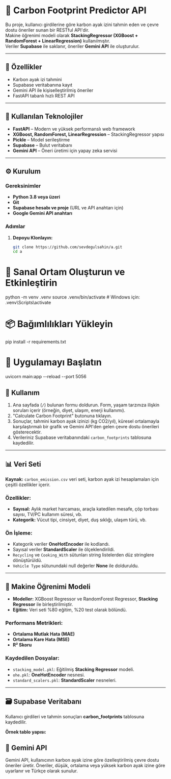 # 🌿 Carbon Footprint Predictor API

Bu proje, kullanıcı girdilerine göre karbon ayak izini tahmin eden ve çevre dostu öneriler sunan bir RESTful API'dir.  
Makine öğrenimi modeli olarak **StackingRegressor (XGBoost + RandomForest + LinearRegression)** kullanılmıştır.  
Veriler **Supabase** ile saklanır, öneriler **Gemini API** ile oluşturulur.

---

## 🚀 Özellikler

- Karbon ayak izi tahmini
- Supabase veritabanına kayıt
- Gemini API ile kişiselleştirilmiş öneriler
- FastAPI tabanlı hızlı REST API

---

## 🧠 Kullanılan Teknolojiler

- **FastAPI** – Modern ve yüksek performanslı web framework
- **XGBoost, RandomForest, LinearRegression** – StackingRegressor yapısı
- **Pickle** – Model serileştirme
- **Supabase** – Bulut veritabanı
- **Gemini API** – Öneri üretimi için yapay zeka servisi

---

## ⚙️ Kurulum

### Gereksinimler

- **Python 3.8 veya üzeri**
- **Git**
- **Supabase hesabı ve proje** (URL ve API anahtarı için)
- **Google Gemini API anahtarı**

### Adımlar

1. **Depoyu Klonlayın:**

   ```bash
   git clone https://github.com/sevdegulsahin/a.git
   cd a

# 🧪 Sanal Ortam Oluşturun ve Etkinleştirin
python -m venv .venv
source .venv/bin/activate  # Windows için: .venv\Scripts\activate

# 📦 Bağımlılıkları Yükleyin
pip install -r requirements.txt

# 🚀 Uygulamayı Başlatın
uvicorn main:app --reload --port 5056

## 📝 Kullanım

1. Ana sayfada (`/`) bulunan formu doldurun. Form, yaşam tarzınıza ilişkin soruları içerir (örneğin, diyet, ulaşım, enerji kullanımı).
2. "Calculate Carbon Footprint" butonuna tıklayın.
3. Sonuçlar, tahmini karbon ayak izinizi (kg CO2/yıl), küresel ortalamayla karşılaştırmalı bir grafik ve Gemini API'den gelen çevre dostu önerileri gösterecektir.
4. Verileriniz Supabase veritabanındaki `carbon_footprints` tablosuna kaydedilir.

---

## 📊 Veri Seti

**Kaynak:** `carbon_emission.csv` veri seti, karbon ayak izi hesaplamaları için çeşitli özellikler içerir.

### Özellikler:
- **Sayısal:** Aylık market harcaması, araçla katedilen mesafe, çöp torbası sayısı, TV/PC kullanım süresi, vb.
- **Kategorik:** Vücut tipi, cinsiyet, diyet, duş sıklığı, ulaşım türü, vb.

### Ön İşleme:
- Kategorik veriler **OneHotEncoder** ile kodlandı.
- Sayısal veriler **StandardScaler** ile ölçeklendirildi.
- `Recycling` ve `Cooking_With` sütunları string listelerden düz stringlere dönüştürüldü.
- `Vehicle Type` sütunundaki null değerler **None** ile dolduruldu.

---

## 🧪 Makine Öğrenimi Modeli

- **Modeller:** XGBoost Regressor ve RandomForest Regressor, **Stacking Regressor** ile birleştirilmiştir.
- **Eğitim:** Veri seti %80 eğitim, %20 test olarak bölündü.

### Performans Metrikleri:
- **Ortalama Mutlak Hata (MAE)**
- **Ortalama Kare Hata (MSE)**
- **R² Skoru**

### Kaydedilen Dosyalar:
- `stacking_model.pkl`: Eğitilmiş **Stacking Regressor** modeli.
- `ohe.pkl`: **OneHotEncoder** nesnesi.
- `standard_scalers.pkl`: **StandardScaler** nesneleri.

---

## 🗃️ Supabase Veritabanı

Kullanıcı girdileri ve tahmin sonuçları **carbon_footprints** tablosuna kaydedilir.

**Örnek tablo yapısı:**

## 🤖 Gemini API

Gemini API, kullanıcının karbon ayak izine göre özelleştirilmiş çevre dostu öneriler üretir.
Öneriler, düşük, ortalama veya yüksek karbon ayak izine göre uyarlanır ve Türkçe olarak sunulur.
